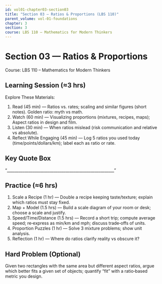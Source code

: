 ```yaml
---
id: vol01-chapter03-section03
title: "Section 03 — Ratios & Proportions (LBS 110)"
parent_volume: vol-01-foundations
chapter: 3
section: 3
course: LBS 110 – Mathematics for Modern Thinkers
---
```


# Section 03 — Ratios & Proportions
Course: LBS 110 – Mathematics for Modern Thinkers

## Learning Session (≈3 hrs)
Explore These Materials:
1. Read (45 min) — Ratios vs. rates; scaling and similar figures (short notes). Golden ratio: myth vs math.  
2. Watch (60 min) — Visualizing proportions (mixtures, recipes, maps); Aspect ratios in design and film.  
3. Listen (30 min) — When ratios mislead (risk communication and relative vs absolute).  
4. Reflect While Engaging (45 min) — Log 5 ratios you used today (time/points/dollars/km); label each as ratio or rate.

## Key Quote Box
“_______________________________________________________”

## Practice (≈6 hrs)
1. Scale a Recipe (1 hr) — Double a recipe keeping taste/texture; explain which ratios must stay fixed.  
2. Map + Model (1.5 hrs) — Build a scale diagram of your room or desk; choose a scale and justify.  
3. Speed/Time/Distance (1.5 hrs) — Record a short trip; compute average speed; re‑express as min/km and mph; discuss trade‑offs of units.  
4. Proportion Puzzles (1 hr) — Solve 3 mixture problems; show unit analysis.  
5. Reflection (1 hr) — Where do ratios clarify reality vs obscure it?

## Hard Problem (Optional)
Given two rectangles with the same area but different aspect ratios, argue which better fits a given set of objects; quantify “fit” with a ratio‑based metric you design.

